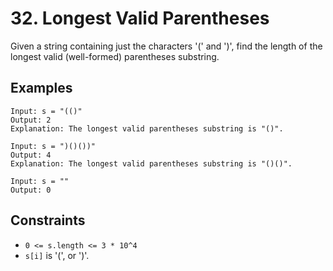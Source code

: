# 32. Longest Valid Parentheses

Given a string containing just the characters '(' and ')', find the length of the longest valid 
(well-formed) parentheses substring.

## Examples

```
Input: s = "(()"
Output: 2
Explanation: The longest valid parentheses substring is "()".
```

```
Input: s = ")()())"
Output: 4
Explanation: The longest valid parentheses substring is "()()".
```

```
Input: s = ""
Output: 0
```

## Constraints

- `0 <= s.length <= 3 * 10^4`
- `s[i]` is '(', or ')'.